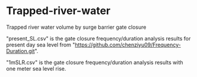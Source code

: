 # Trapped-river-water
Trapped river water volume by surge barrier gate closure 

"present_SL.csv" is the gate closure frequency/duration analysis results for present day sea level from "https://github.com/chenziyu09/Frequency-Duration.git".

"1mSLR.csv" is the gate closure frequency/duration analysis results with one meter sea level rise.
